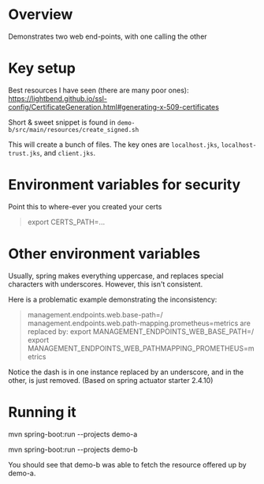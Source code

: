 # Overview

Demonstrates two web end-points, with one calling the other

# Key setup

Best resources I have seen (there are many poor ones): https://lightbend.github.io/ssl-config/CertificateGeneration.html#generating-x-509-certificates

Short & sweet snippet is found in `demo-b/src/main/resources/create_signed.sh`

This will create a bunch of files. The key ones are `localhost.jks`, `localhost-trust.jks`, and `client.jks`.

# Environment variables for security

Point this to where-ever you created your certs

> export CERTS_PATH=...

# Other environment variables
Usually, spring makes everything uppercase, and replaces special characters with underscores.  However, this isn't consistent.

Here is a problematic example demonstrating the inconsistency:

>management.endpoints.web.base-path=/
>management.endpoints.web.path-mapping.prometheus=metrics
are replaced by:
>export MANAGEMENT_ENDPOINTS_WEB_BASE_PATH=/
>export MANAGEMENT_ENDPOINTS_WEB_PATHMAPPING_PROMETHEUS=metrics

Notice the dash is in one instance replaced by an underscore, and in the other, is just removed.
(Based on spring actuator starter 2.4.10)

# Running it

mvn spring-boot:run --projects demo-a

mvn spring-boot:run --projects demo-b

You should see that demo-b was able to fetch the resource offered up by demo-a.
